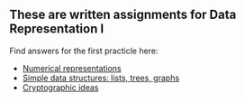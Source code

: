 ## These are written assignments for Data Representation I

Find answers for the first practicle here:
* [Numerical representations](Practical_2/numerical_representations.md)
* [Simple data structures: lists, trees, graphs](Practical_2/simple_data_structures.md)
* [Cryptographic ideas](Practical_2/cryptographic_ideas.md)
